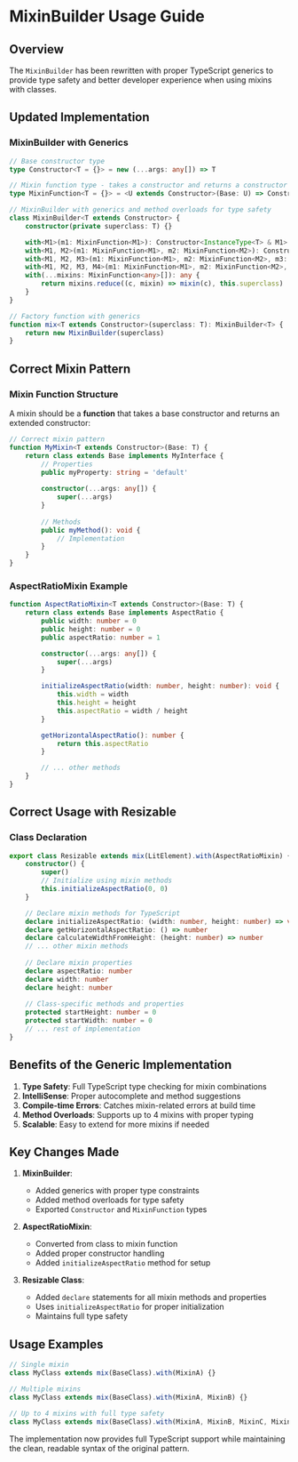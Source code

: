 # MixinBuilder Usage Guide

## Overview

The `MixinBuilder` has been rewritten with proper TypeScript generics to provide type safety and better developer experience when using mixins with classes.

## Updated Implementation

### MixinBuilder with Generics

```typescript
// Base constructor type
type Constructor<T = {}> = new (...args: any[]) => T

// Mixin function type - takes a constructor and returns a constructor
type MixinFunction<T = {}> = <U extends Constructor>(Base: U) => Constructor<T> & U

// MixinBuilder with generics and method overloads for type safety
class MixinBuilder<T extends Constructor> {
    constructor(private superclass: T) {}

    with<M1>(m1: MixinFunction<M1>): Constructor<InstanceType<T> & M1>
    with<M1, M2>(m1: MixinFunction<M1>, m2: MixinFunction<M2>): Constructor<InstanceType<T> & M1 & M2>
    with<M1, M2, M3>(m1: MixinFunction<M1>, m2: MixinFunction<M2>, m3: MixinFunction<M3>): Constructor<InstanceType<T> & M1 & M2 & M3>
    with<M1, M2, M3, M4>(m1: MixinFunction<M1>, m2: MixinFunction<M2>, m3: MixinFunction<M3>, m4: MixinFunction<M4>): Constructor<InstanceType<T> & M1 & M2 & M3 & M4>
    with(...mixins: MixinFunction<any>[]): any {
        return mixins.reduce((c, mixin) => mixin(c), this.superclass)
    }
}

// Factory function with generics
function mix<T extends Constructor>(superclass: T): MixinBuilder<T> {
    return new MixinBuilder(superclass)
}
```

## Correct Mixin Pattern

### Mixin Function Structure

A mixin should be a **function** that takes a base constructor and returns an extended constructor:

```typescript
// Correct mixin pattern
function MyMixin<T extends Constructor>(Base: T) {
    return class extends Base implements MyInterface {
        // Properties
        public myProperty: string = 'default'
        
        constructor(...args: any[]) {
            super(...args)
        }
        
        // Methods
        public myMethod(): void {
            // Implementation
        }
    }
}
```

### AspectRatioMixin Example

```typescript
function AspectRatioMixin<T extends Constructor>(Base: T) {
    return class extends Base implements AspectRatio {
        public width: number = 0
        public height: number = 0
        public aspectRatio: number = 1

        constructor(...args: any[]) {
            super(...args)
        }

        initializeAspectRatio(width: number, height: number): void {
            this.width = width
            this.height = height
            this.aspectRatio = width / height
        }

        getHorizontalAspectRatio(): number {
            return this.aspectRatio
        }

        // ... other methods
    }
}
```

## Correct Usage with Resizable

### Class Declaration

```typescript
export class Resizable extends mix(LitElement).with(AspectRatioMixin) {
    constructor() {
        super()
        // Initialize using mixin methods
        this.initializeAspectRatio(0, 0)
    }

    // Declare mixin methods for TypeScript
    declare initializeAspectRatio: (width: number, height: number) => void
    declare getHorizontalAspectRatio: () => number
    declare calculateWidthFromHeight: (height: number) => number
    // ... other mixin methods
    
    // Declare mixin properties
    declare aspectRatio: number
    declare width: number
    declare height: number
    
    // Class-specific methods and properties
    protected startHeight: number = 0
    protected startWidth: number = 0
    // ... rest of implementation
}
```

## Benefits of the Generic Implementation

1. **Type Safety**: Full TypeScript type checking for mixin combinations
2. **IntelliSense**: Proper autocomplete and method suggestions
3. **Compile-time Errors**: Catches mixin-related errors at build time
4. **Method Overloads**: Supports up to 4 mixins with proper typing
5. **Scalable**: Easy to extend for more mixins if needed

## Key Changes Made

1. **MixinBuilder**: 
   - Added generics with proper type constraints
   - Added method overloads for type safety
   - Exported `Constructor` and `MixinFunction` types

2. **AspectRatioMixin**:
   - Converted from class to mixin function
   - Added proper constructor handling
   - Added `initializeAspectRatio` method for setup

3. **Resizable Class**:
   - Added `declare` statements for all mixin methods and properties
   - Uses `initializeAspectRatio` for proper initialization
   - Maintains full type safety

## Usage Examples

```typescript
// Single mixin
class MyClass extends mix(BaseClass).with(MixinA) {}

// Multiple mixins
class MyClass extends mix(BaseClass).with(MixinA, MixinB) {}

// Up to 4 mixins with full type safety
class MyClass extends mix(BaseClass).with(MixinA, MixinB, MixinC, MixinD) {}
```

The implementation now provides full TypeScript support while maintaining the clean, readable syntax of the original pattern.
